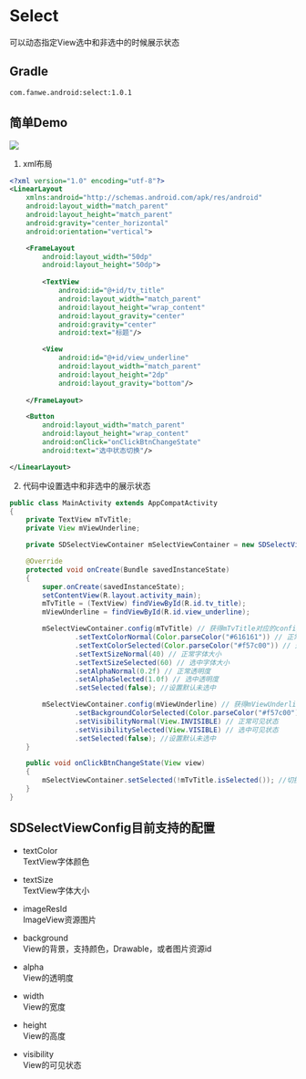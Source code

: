 # Select
可以动态指定View选中和非选中的时候展示状态

## Gradle
`com.fanwe.android:select:1.0.1`

## 简单Demo
![](http://thumbsnap.com/i/Usz4FkxC.gif?0825)<br>

1. xml布局
```xml
<?xml version="1.0" encoding="utf-8"?>
<LinearLayout
    xmlns:android="http://schemas.android.com/apk/res/android"
    android:layout_width="match_parent"
    android:layout_height="match_parent"
    android:gravity="center_horizontal"
    android:orientation="vertical">

    <FrameLayout
        android:layout_width="50dp"
        android:layout_height="50dp">
        
        <TextView
            android:id="@+id/tv_title"
            android:layout_width="match_parent"
            android:layout_height="wrap_content"
            android:layout_gravity="center"
            android:gravity="center"
            android:text="标题"/>

        <View
            android:id="@+id/view_underline"
            android:layout_width="match_parent"
            android:layout_height="2dp"
            android:layout_gravity="bottom"/>
            
    </FrameLayout>

    <Button
        android:layout_width="match_parent"
        android:layout_height="wrap_content"
        android:onClick="onClickBtnChangeState"
        android:text="选中状态切换"/>

</LinearLayout>
```
2. 代码中设置选中和非选中的展示状态
```java
public class MainActivity extends AppCompatActivity
{
    private TextView mTvTitle;
    private View mViewUnderline;

    private SDSelectViewContainer mSelectViewContainer = new SDSelectViewContainer();

    @Override
    protected void onCreate(Bundle savedInstanceState)
    {
        super.onCreate(savedInstanceState);
        setContentView(R.layout.activity_main);
        mTvTitle = (TextView) findViewById(R.id.tv_title);
        mViewUnderline = findViewById(R.id.view_underline);

        mSelectViewContainer.config(mTvTitle) // 获得mTvTitle对应的config
                .setTextColorNormal(Color.parseColor("#616161")) // 正常字体颜色
                .setTextColorSelected(Color.parseColor("#f57c00")) // 选中字体颜色
                .setTextSizeNormal(40) // 正常字体大小
                .setTextSizeSelected(60) // 选中字体大小
                .setAlphaNormal(0.2f) // 正常透明度
                .setAlphaSelected(1.0f) // 选中透明度
                .setSelected(false); //设置默认未选中

        mSelectViewContainer.config(mViewUnderline) // 获得mViewUnderline对应的config
                .setBackgroundColorSelected(Color.parseColor("#f57c00")) // 选中背景颜色
                .setVisibilityNormal(View.INVISIBLE) // 正常可见状态
                .setVisibilitySelected(View.VISIBLE) // 选中可见状态
                .setSelected(false); //设置默认未选中
    }

    public void onClickBtnChangeState(View view)
    {
        mSelectViewContainer.setSelected(!mTvTitle.isSelected()); //切换容器中所有View的选中状态
    }
}
```
## SDSelectViewConfig目前支持的配置
* textColor       
TextView字体颜色

* textSize        
TextView字体大小

* imageResId      
ImageView资源图片

* background      
View的背景，支持颜色，Drawable，或者图片资源id

* alpha           
View的透明度

* width           
View的宽度

* height          
View的高度

* visibility      
View的可见状态
